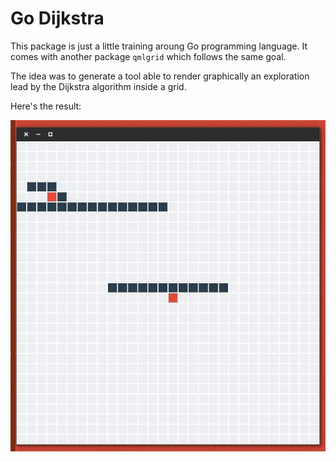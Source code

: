 Go Dijkstra
===========

This package is just a little training aroung Go programming language. 
It comes with another package `qmlgrid` which follows the same goal.

The idea was to generate a tool able to render graphically an exploration lead by the Dijkstra
algorithm inside a grid.

Here's the result:

![dijkstra](dijkstra.gif)
